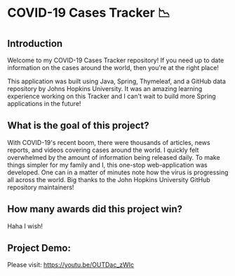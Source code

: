 # COVID-19 Cases Tracker 📉
## Introduction
Welcome to my COVID-19 Cases Tracker repository! If you need up to date information on the cases around the world, then you're at the right place! 

This application was built using Java, Spring, Thymeleaf, and a GitHub data repository by Johns Hopkins University. It was an amazing learning experience working on this Tracker and I can't wait to build more Spring applications in the future!

## What is the goal of this project?
With COVID-19's recent boom, there were thousands of articles, news reports, and videos covering cases around the world. I quickly felt overwhelmed by the amount of information being released daily. To make things simpler for my family and I, this one-stop web-application was developed. One can in a matter of minutes note how the virus is progressing all across the world. Big thanks to the John Hopkins University GitHub repository maintainers!

## How many awards did this project win? 
Haha I wish! 

## Project Demo: 
Please visit: https://youtu.be/OUTDac_zWIc
